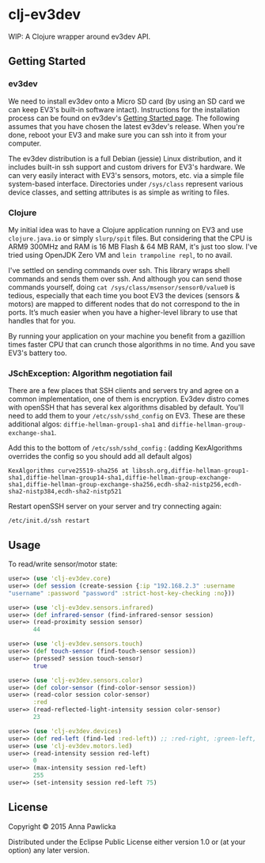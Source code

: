 # clj-ev3dev

WIP: A Clojure wrapper around ev3dev API.

## Getting Started

### ev3dev

We need to install ev3dev onto a Micro SD card (by using an SD card we
can keep EV3's built-in software intact). Instructions for the
installation process can be found on ev3dev's
[Getting Started page](http://www.ev3dev.org/docs/getting-started/). The
following assumes that you have chosen the latest ev3dev's
release. When you're done, reboot your EV3 and make sure you can ssh
into it from your computer.

The ev3dev distribution is a full Debian (jessie) Linux distribution,
and it includes built-in ssh support and custom drivers for EV3's
hardware.
We can very easily interact with EV3's sensors, motors, etc. via a
simple file system-based interface. Directories under `/sys/class`
represent various device classes, and setting attributes is as simple
as writing to files.


### Clojure

My initial idea was to have a Clojure application running on EV3 and use
`clojure.java.io` or simply `slurp/spit` files. But considering that
the CPU is ARM9 300MHz and RAM is 16 MB Flash &
64 MB RAM, it's just too slow. I've tried using OpenJDK Zero VM
and `lein trampoline repl`, to no avail.

I've settled on sending commands over ssh. This library
wraps shell commands and sends them over ssh. And although you
can send those commands yourself, doing `cat
/sys/class/msensor/sensor0/value0` is tedious, especially that each time you boot
EV3 the devices (sensors & motors) are mapped to different nodes that do not
correspond to the in ports. It’s much easier when
you have a higher-level library to use that handles that for you.

By running your application on your machine you benefit from a gazillion
times faster CPU that can crunch those algorithms in no time. And you
save EV3's battery too.

### JSchException: Algorithm negotiation fail

There are a few places that SSH clients and servers try and
agree on a common implementation, one of them is encryption. Ev3dev
distro comes with openSSH that has several kex algorithms disabled by
default. You'll need to add them to your
`/etc/ssh/sshd_config` on EV3. These are these additional algos:
`diffie-hellman-group1-sha1` and
`diffie-hellman-group-exchange-sha1`.

Add this to the bottom of `/etc/ssh/sshd_config` : (adding
KexAlgorithms overrides the config so you should add all default algos)

```
KexAlgorithms curve25519-sha256 at libssh.org,diffie-hellman-group1-sha1,diffie-hellman-group14-sha1,diffie-hellman-group-exchange-sha1,diffie-hellman-group-exchange-sha256,ecdh-sha2-nistp256,ecdh-sha2-nistp384,ecdh-sha2-nistp521
```
Restart openSSH server on your server and try connecting again:

```shell
/etc/init.d/ssh restart
```

## Usage

To read/write sensor/motor state:

```clojure
user=> (use 'clj-ev3dev.core)
user=> (def session (create-session {:ip "192.168.2.3" :username
"username" :password "password" :strict-host-key-checking :no}))

user=> (use 'clj-ev3dev.sensors.infrared)
user=> (def infrared-sensor (find-infrared-sensor session)
user=> (read-proximity session sensor)
       44

user=> (use 'clj-ev3dev.sensors.touch)
user=> (def touch-sensor (find-touch-sensor session))
user=> (pressed? session touch-sensor)
       true

user=> (use 'clj-ev3dev.sensors.color)
user=> (def color-sensor (find-color-sensor session))
user=> (read-color session color-sensor)
       :red
user=> (read-reflected-light-intensity session color-sensor)
       23

user=> (use 'clj-ev3dev.devices)
user=> (def red-left (find-led :red-left)) ;; :red-right, :green-left, :green-right
user=> (use 'clj-ev3dev.motors.led)
user=> (read-intensity session red-left)
       0
user=> (max-intensity session red-left)
       255
user=> (set-intensity session red-left 75)

```

## License

Copyright © 2015 Anna Pawlicka

Distributed under the Eclipse Public License either version 1.0 or (at
your option) any later version.

